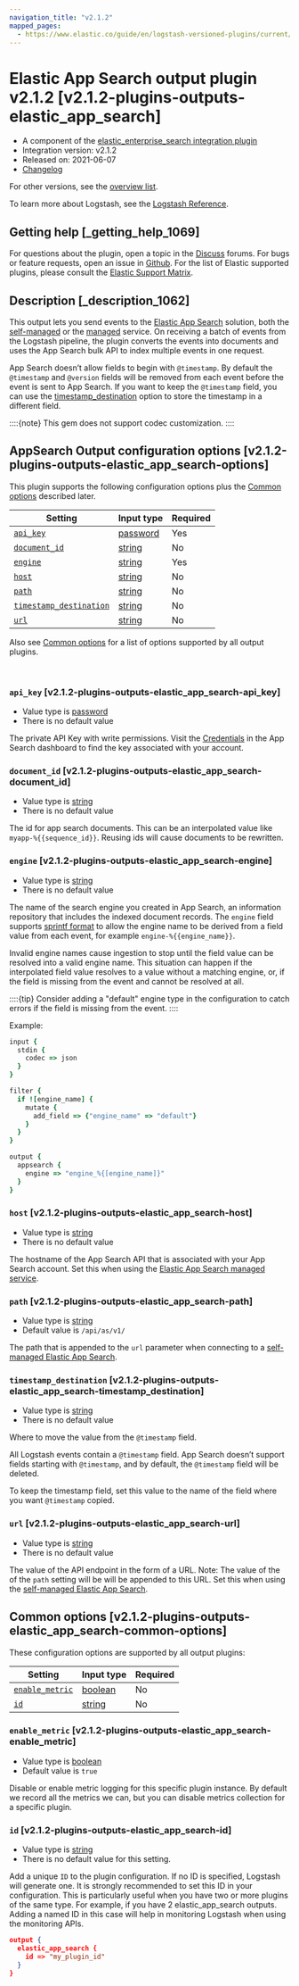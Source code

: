 ```yaml
---
navigation_title: "v2.1.2"
mapped_pages:
  - https://www.elastic.co/guide/en/logstash-versioned-plugins/current/v2.1.2-plugins-outputs-elastic_app_search.html
---
```


# Elastic App Search output plugin v2.1.2 [v2.1.2-plugins-outputs-elastic_app_search]


* A component of the [elastic_enterprise_search integration plugin](integration-elastic_enterprise_search-index.md)
* Integration version: v2.1.2
* Released on: 2021-06-07
* [Changelog](https://github.com/logstash-plugins/logstash-integration-elastic_enterprise_search/blob/v2.1.2/CHANGELOG.md)

For other versions, see the [overview list](output-elastic_app_search-index.md).

To learn more about Logstash, see the [Logstash Reference](logstash://reference/index.md).

## Getting help [_getting_help_1069]

For questions about the plugin, open a topic in the [Discuss](http://discuss.elastic.co) forums. For bugs or feature requests, open an issue in [Github](https://github.com/logstash-plugins/logstash-integration-elastic_enterprise_search). For the list of Elastic supported plugins, please consult the [Elastic Support Matrix](https://www.elastic.co/support/matrix#matrix_logstash_plugins).


## Description [_description_1062]

This output lets you send events to the [Elastic App Search](https://www.elastic.co/app-search) solution, both the [self-managed](https://www.elastic.co/downloads/app-search) or the [managed](https://www.elastic.co/cloud/app-search-service) service. On receiving a batch of events from the Logstash pipeline, the plugin converts the events into documents and uses the App Search bulk API to index multiple events in one request.

App Search doesn’t allow fields to begin with `@timestamp`. By default the `@timestamp` and `@version` fields will be removed from each event before the event is sent to App Search. If you want to keep the `@timestamp` field, you can use the [timestamp_destination](v2-1-2-plugins-outputs-elastic_app_search.md#v2.1.2-plugins-outputs-elastic_app_search-timestamp_destination) option to store the timestamp in a different field.

::::{note}
This gem does not support codec customization.
::::



## AppSearch Output configuration options [v2.1.2-plugins-outputs-elastic_app_search-options]

This plugin supports the following configuration options plus the [Common options](v2-1-2-plugins-outputs-elastic_app_search.md#v2.1.2-plugins-outputs-elastic_app_search-common-options) described later.

| Setting | Input type | Required |
| --- | --- | --- |
| [`api_key`](v2-1-2-plugins-outputs-elastic_app_search.md#v2.1.2-plugins-outputs-elastic_app_search-api_key) | [password](logstash://reference/configuration-file-structure.md#password) | Yes |
| [`document_id`](v2-1-2-plugins-outputs-elastic_app_search.md#v2.1.2-plugins-outputs-elastic_app_search-document_id) | [string](logstash://reference/configuration-file-structure.md#string) | No |
| [`engine`](v2-1-2-plugins-outputs-elastic_app_search.md#v2.1.2-plugins-outputs-elastic_app_search-engine) | [string](logstash://reference/configuration-file-structure.md#string) | Yes |
| [`host`](v2-1-2-plugins-outputs-elastic_app_search.md#v2.1.2-plugins-outputs-elastic_app_search-host) | [string](logstash://reference/configuration-file-structure.md#string) | No |
| [`path`](v2-1-2-plugins-outputs-elastic_app_search.md#v2.1.2-plugins-outputs-elastic_app_search-path) | [string](logstash://reference/configuration-file-structure.md#string) | No |
| [`timestamp_destination`](v2-1-2-plugins-outputs-elastic_app_search.md#v2.1.2-plugins-outputs-elastic_app_search-timestamp_destination) | [string](logstash://reference/configuration-file-structure.md#string) | No |
| [`url`](v2-1-2-plugins-outputs-elastic_app_search.md#v2.1.2-plugins-outputs-elastic_app_search-url) | [string](logstash://reference/configuration-file-structure.md#string) | No |

Also see [Common options](v2-1-2-plugins-outputs-elastic_app_search.md#v2.1.2-plugins-outputs-elastic_app_search-common-options) for a list of options supported by all output plugins.

 

### `api_key` [v2.1.2-plugins-outputs-elastic_app_search-api_key]

* Value type is [password](logstash://reference/configuration-file-structure.md#password)
* There is no default value

The private API Key with write permissions. Visit the [Credentials](https://app.swiftype.com/as/credentials) in the App Search dashboard to find the key associated with your account.


### `document_id` [v2.1.2-plugins-outputs-elastic_app_search-document_id]

* Value type is [string](logstash://reference/configuration-file-structure.md#string)
* There is no default value

The id for app search documents. This can be an interpolated value like `myapp-%{{sequence_id}}`. Reusing ids will cause documents to be rewritten.


### `engine` [v2.1.2-plugins-outputs-elastic_app_search-engine]

* Value type is [string](logstash://reference/configuration-file-structure.md#string)
* There is no default value

The name of the search engine you created in App Search, an information repository that includes the indexed document records. The `engine` field supports [sprintf format](logstash://reference/event-dependent-configuration.md#sprintf) to allow the engine name to be derived from a field value from each event, for example `engine-%{{engine_name}}`.

Invalid engine names cause ingestion to stop until the field value can be resolved into a valid engine name. This situation can happen if the interpolated field value resolves to a value without a matching engine, or, if the field is missing from the event and cannot be resolved at all.

::::{tip}
Consider adding a "default" engine type in the configuration to catch errors if the field is missing from the event.
::::


Example:

```ruby
input {
  stdin {
    codec => json
  }
}

filter {
  if ![engine_name] {
    mutate {
      add_field => {"engine_name" => "default"}
    }
  }
}

output {
  appsearch {
    engine => "engine_%{[engine_name]}"
  }
}
```


### `host` [v2.1.2-plugins-outputs-elastic_app_search-host]

* Value type is [string](logstash://reference/configuration-file-structure.md#string)
* There is no default value

The hostname of the App Search API that is associated with your App Search account. Set this when using the [Elastic App Search managed service](https://www.elastic.co/cloud/app-search-service).


### `path` [v2.1.2-plugins-outputs-elastic_app_search-path]

* Value type is [string](logstash://reference/configuration-file-structure.md#string)
* Default value is `/api/as/v1/`

The path that is appended to the `url` parameter when connecting to a [self-managed Elastic App Search](https://www.elastic.co/downloads/app-search).


### `timestamp_destination` [v2.1.2-plugins-outputs-elastic_app_search-timestamp_destination]

* Value type is [string](logstash://reference/configuration-file-structure.md#string)
* There is no default value

Where to move the value from the `@timestamp` field.

All Logstash events contain a `@timestamp` field. App Search doesn’t support fields starting with `@timestamp`, and by default, the `@timestamp` field will be deleted.

To keep the timestamp field, set this value to the name of the field where you want `@timestamp` copied.


### `url` [v2.1.2-plugins-outputs-elastic_app_search-url]

* Value type is [string](logstash://reference/configuration-file-structure.md#string)
* There is no default value

The value of the API endpoint in the form of a URL. Note: The value of the of the `path` setting will be will be appended to this URL. Set this when using the [self-managed Elastic App Search](https://www.elastic.co/downloads/app-search).



## Common options [v2.1.2-plugins-outputs-elastic_app_search-common-options]

These configuration options are supported by all output plugins:

| Setting | Input type | Required |
| --- | --- | --- |
| [`enable_metric`](v2-1-2-plugins-outputs-elastic_app_search.md#v2.1.2-plugins-outputs-elastic_app_search-enable_metric) | [boolean](logstash://reference/configuration-file-structure.md#boolean) | No |
| [`id`](v2-1-2-plugins-outputs-elastic_app_search.md#v2.1.2-plugins-outputs-elastic_app_search-id) | [string](logstash://reference/configuration-file-structure.md#string) | No |

### `enable_metric` [v2.1.2-plugins-outputs-elastic_app_search-enable_metric]

* Value type is [boolean](logstash://reference/configuration-file-structure.md#boolean)
* Default value is `true`

Disable or enable metric logging for this specific plugin instance. By default we record all the metrics we can, but you can disable metrics collection for a specific plugin.


### `id` [v2.1.2-plugins-outputs-elastic_app_search-id]

* Value type is [string](logstash://reference/configuration-file-structure.md#string)
* There is no default value for this setting.

Add a unique `ID` to the plugin configuration. If no ID is specified, Logstash will generate one. It is strongly recommended to set this ID in your configuration. This is particularly useful when you have two or more plugins of the same type. For example, if you have 2 elastic_app_search outputs. Adding a named ID in this case will help in monitoring Logstash when using the monitoring APIs.

```json
output {
  elastic_app_search {
    id => "my_plugin_id"
  }
}
```



